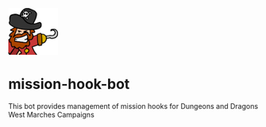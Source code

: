 <img src="captain_hook.png" alt="drawing" width="100"/>

# mission-hook-bot

This bot provides management of mission hooks for Dungeons and Dragons West Marches Campaigns
